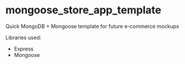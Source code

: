 # mongoose_store_app_template

Quick MongoDB + Mongoose template for future e-commerce mockups

Libraries used:
- Express
- Mongoose
